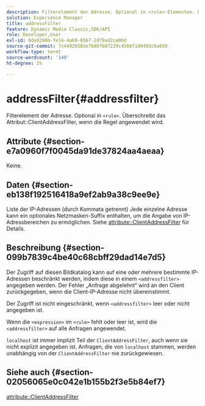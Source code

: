 ```yaml
---
description: Filterelement der Adresse. Optional in <rule>-Elementen. Überschreibt das ClientAddressFilter-Attribut, wenn die Regel angewendet wird.
solution: Experience Manager
title: addressFilter
feature: Dynamic Media Classic,SDK/API
role: Developer,User
exl-id: 0da9299b-fe14-4a69-8567-2d79ad2ce0bd
source-git-commit: 7c4492b583e7bd6fb87229c4566f1d9493c8a650
workflow-type: tm+mt
source-wordcount: '149'
ht-degree: 1%

---
```


# addressFilter{#addressfilter}

Filterelement der Adresse. Optional in `<rule>`. Überschreibt das Attribut::ClientAddressFilter, wenn die Regel angewendet wird.

## Attribute {#section-e7a0960f7f0045da91de37824aa4aeaa}

Keine.

## Daten {#section-eb138f192516418a9ef2ab9a38c9ee9e}

Liste der IP-Adressen (durch Kommata getrennt) Jede einzelne Adresse kann ein optionales Netzmasken-Suffix enthalten, um die Angabe von IP-Adressbereichen zu ermöglichen. Siehe [attribute::ClientAddressFilter](/help/aem-is-ir-api/ir-api/material-cat/image-rendering-api-ref/c-ir-material-catalog/c-ir-attributes-reference/r-ir-clientaddressfilter.md) für Details.

## Beschreibung {#section-099b7839c4be40c68cbff29dad14e7d5}

Der Zugriff auf diesen Bildkatalog kann auf eine oder mehrere bestimmte IP-Adressen beschränkt werden, indem diese in einem `<addressfilter>` angegeben werden. Der Fehler „Anfrage abgelehnt“ wird an den Client zurückgegeben, wenn die Client-IP-Adresse nicht übereinstimmt.

Der Zugriff ist nicht eingeschränkt, wenn `<addressfilter>` leer oder nicht angegeben ist.

Wenn die `<expression>` im `<rule>` fehlt oder leer ist, wird die `<addressfilter>` auf alle Anfragen angewendet.

`localhost` ist immer implizit Teil der `ClientAddressFilter`, auch wenn sie nicht explizit angegeben ist. Anfragen, die von `localhost` stammen, werden unabhängig von der `ClientAddressFilter` nie zurückgewiesen.

## Siehe auch {#section-02056065e0c042e1b155b2f3e5b84ef7}

[attribute::ClientAddressFilter](../../../../../ir-api/material-cat/image-rendering-api-ref/c-ir-material-catalog/c-ir-attributes-reference/r-ir-clientaddressfilter.md#reference-52a541cec0b0424faf263d1fb4946b5f)
